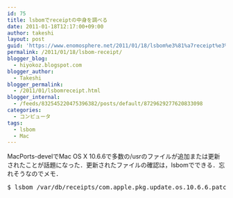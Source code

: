 ```yaml
---
id: 75
title: lsbomでreceiptの中身を調べる
date: 2011-01-18T12:17:00+09:00
author: takeshi
layout: post
guid: 'https://www.enomosphere.net/2011/01/18/lsbom%e3%81%a7receipt%e3%81%ae%e4%b8%ad%e8%ba%ab%e3%82%92%e8%aa%bf%e3%81%b9%e3%82%8b/'
permalink: /2011/01/18/lsbom-receipt/
blogger_blog:
  - hiyokoz.blogspot.com
blogger_author:
  - Takeshi
blogger_permalink:
  - /2011/01/lsbomreceipt.html
blogger_internal:
  - /feeds/832545220475396382/posts/default/8729629277620833098
categories:
  - コンピュータ
tags:
  - lsbom
  - Mac
---
```

MacPorts-develでMac OS X 10.6.6で多数の/usrのファイルが追加または更新されたことが話題になった．更新されたファイルの確認は，lsbomでできる．忘れそうなのでメモ．
  
<pre>
$ lsbom /var/db/receipts/com.apple.pkg.update.os.10.6.6.patch.bom | grep /usr</pre>